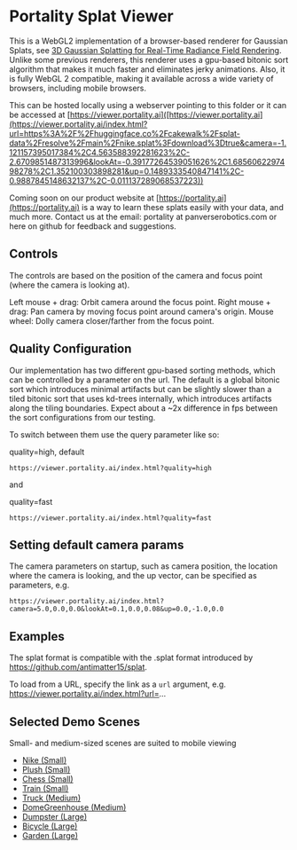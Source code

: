 # Portality Splat Viewer

This is a WebGL2 implementation of a browser-based renderer for Gaussian Splats, see [3D Gaussian Splatting for Real-Time Radiance Field Rendering](https://repo-sam.inria.fr/fungraph/3d-gaussian-splatting/). Unlike some previous renderers, this renderer uses a gpu-based bitonic sort algorithm that makes it much faster and eliminates jerky animations. Also, it is fully WebGL 2 compatible, making it available across a wide variety of browsers, including mobile browsers.

This can be hosted locally using a webserver pointing to this folder or it can be accessed at [https://viewer.portality.ai]([https://viewer.portality.ai](https://viewer.portality.ai/index.html?url=https%3A%2F%2Fhuggingface.co%2Fcakewalk%2Fsplat-data%2Fresolve%2Fmain%2Fnike.splat%3Fdownload%3Dtrue&camera=-1.121157395017384%2C4.563588392281623%2C-2.6709851487313996&lookAt=-0.39177264539051626%2C1.6856062297498278%2C1.352100303898281&up=0.1489333540847141%2C-0.9887845148632137%2C-0.011137289068537223))

Coming soon on our product website at [https://portality.ai](https://portality.ai) is a way to learn these splats easily with your data, and much more.  Contact us at the email: portality at panverserobotics.com or here on github for feedback and suggestions.

## Controls 

The controls are based on the position of the camera and focus point (where the camera is looking at).

Left mouse + drag: Orbit camera around the focus point.
Right mouse + drag: Pan camera by moving focus point around camera's origin.
Mouse wheel: Dolly camera closer/farther from the focus point.

## Quality Configuration

Our implementation has two different gpu-based sorting methods, which can be controlled by a parameter on the url.  The default is a global bitonic sort which introduces minimal artifacts but can be slightly slower than a tiled bitonic sort that uses kd-trees internally, which introduces artifacts along the tiling boundaries.  Expect about a ~2x difference in fps between the sort configurations from our testing.

To switch between them use the query parameter like so:

quality=high, default
```
https://viewer.portality.ai/index.html?quality=high
```

and 

quality=fast
```
https://viewer.portality.ai/index.html?quality=fast
```


## Setting default camera params

The camera parameters on startup, such as camera position, the location where the camera is looking, and the up vector, can be specified as parameters, e.g.

```
https://viewer.portality.ai/index.html?camera=5.0,0.0,0.0&lookAt=0.1,0.0,0.08&up=0.0,-1.0,0.0
```

## Examples

The splat format is compatible with the .splat format introduced by https://github.com/antimatter15/splat.

To load from a URL, specify the link as a `url` argument, e.g. https://viewer.portality.ai/index.html?url=...

## Selected Demo Scenes
Small- and medium-sized scenes are suited to mobile viewing

- [Nike (Small)](https://viewer.portality.ai/?url=https%3A%2F%2Fhuggingface.co%2Fcakewalk%2Fsplat-data%2Fresolve%2Fmain%2Fnike.splat%3Fdownload%3Dtrue&camera=-1.121157395017384%2C4.563588392281623%2C-2.6709851487313996&lookAt=-0.39177264539051626%2C1.6856062297498278%2C1.352100303898281&up=0.1489333540847141%2C-0.9887845148632137%2C-0.011137289068537223)
- [Plush (Small)](https://viewer.portality.ai/?url=https://huggingface.co/cakewalk/splat-data/resolve/main/plush.splat?download=true&camera=1.351354312542493%2C2.364996233810519%2C-0.8300492817799272&lookAt=-0.06348554241382653%2C0.3566753476187289%2C3.524818730331691&up=0%2C-1%2C0)
- [Chess (Small)](https://viewer.portality.ai/?url=https://d3c617x64bvo7w.cloudfront.net/chess.splat&camera=-3.28,-3.28,2.05&lookAt=0.76,-0.49,1.11&up=-0.44,-0.58,-0.69)
- [Train (Small)](https://viewer.portality.ai/?url=https%3A%2F%2Fhuggingface.co%2Fcakewalk%2Fsplat-data%2Fresolve%2Fmain%2Ftrain.splat%3Fdownload%3Dtrue&camera=0.5618383688141906%2C-1.0299536294326785%2C-2.2620414235248365&lookAt=-1.7152198471608104%2C0.4635614403200746%2C1.9313365247982288&up=0%2C-1%2C0)
- [Truck (Medium)](https://viewer.portality.ai/?url=https%3A%2F%2Fhuggingface.co%2Fcakewalk%2Fsplat-data%2Fresolve%2Fmain%2Ftruck.splat%3Fdownload%3Dtrue&camera=0.9015777991436947%2C0.4698942592262387%2C-3.3625573268093705&lookAt=-0.07841267219036885%2C0.2532953948353532%2C1.5356774172631333&up=0%2C-1%2C0)
- [DomeGreenhouse (Medium)](https://viewer.portality.ai/?url=https://d3c617x64bvo7w.cloudfront.net/domegreenhouse.splat&camera=-4.14,0.69,0.00&lookAt=0.64,-0.52,0.83&up=0.33,-0.51,-0.79)
- [Dumpster (Large)](https://viewer.portality.ai/?url=https%3A%2F%2Fd3c617x64bvo7w.cloudfront.net%2Fdumpster.splat&camera=-1.3925814411217798%2C-1.0924251450014777%2C3.3732281067801195&lookAt=1.9556633999269635%2C1.333901814088985%2C0.5621439792625356&up=-0.3599863376395386%2C-0.8809172912309015%2C-0.3072369813731473)
- [Bicycle (Large)](https://viewer.portality.ai/?url=https%3A%2F%2Fhuggingface.co%2Fcakewalk%2Fsplat-data%2Fresolve%2Fmain%2Fbicycle.splat%3Fdownload%3Dtrue&camera=-1.7495482027810154%2C0.7203255031223299%2C-0.9116998716853598&lookAt=2.5433595285704826%2C0.4038704915334661%2C1.6320767371666853&up=0.11243918156352482%2C-0.9758978697391626%2C-0.1870314900969603)
- [Garden (Large)](https://viewer.portality.ai/?url=https://huggingface.co/cakewalk/splat-data/resolve/main/garden.splat?download=true&camera=2.98,0.82,0.81&lookAt=-2.00,0.98,0.41&up=-0.18,-0.86,-0.49)


